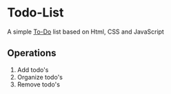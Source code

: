 # Todo-List

A simple [To-Do](https://todo-list-ed.netlify.app/) list based on Html, CSS and JavaScript


## Operations
1. Add todo's
2. Organize todo's
3. Remove todo's

